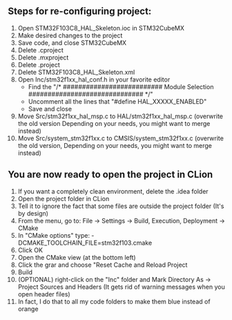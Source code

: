 ## Steps for re-configuring project:

1) Open STM32F103C8_HAL_Skeleton.ioc in STM32CubeMX
2) Make desired changes to the project
3) Save code, and close STM32CubeMX
4) Delete .cproject
5) Delete .mxproject
6) Delete .project
7) Delete STM32F103C8_HAL_Skeleton.xml
8) Open Inc/stm32f1xx_hal_conf.h in your favorite editor
   * Find the "/* ########################## Module Selection ############################## */"
   * Uncomment all the lines that "#define HAL_XXXXX_ENABLED"
   * Save and close
9) Move Src/stm32f1xx_hal_msp.c to HAL/stm32f1xx_hal_msp.c (overwrite the old version Depending on your needs, you might want to merge instead)
10) Move Src/system_stm32f1xx.c to CMSIS/system_stm32f1xx.c (overwrite the old version, Depending on your needs, you might want to merge instead)

## You are now ready to open the project in CLion
1) If you want a completely clean environment, delete the .idea folder
2) Open the project folder in CLion
3) Tell it to ignore the fact that some files are outside the project folder (It's by design)
4) From the menu, go to: File -> Settings -> Build, Execution, Deployment -> CMake
5) In "CMake options" type: -DCMAKE_TOOLCHAIN_FILE=stm32f103.cmake
6) Click OK
7) Open the CMake view (at the bottom left)
8) Click the grar and choose "Reset Cache and Reload Project
9) Build
10) (OPTIONAL) right-click on the "Inc" folder and Mark Directory As -> Project Sources and Headers (It gets rid of warning messages when you open header files)
11) In fact, I do that to all my code folders to make them blue instead of orange
